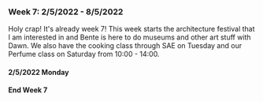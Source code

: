 ### Week 7: 2/5/2022 - 8/5/2022

Holy crap! It's already week 7! This week starts the architecture festival that I am interested in and Bente is here to do museums and other art stuff with Dawn. We also have the cooking class through SAE on Tuesday and our Perfume class on Saturday from 10:00 - 14:00.

#### 2/5/2022 Monday


#### End Week 7

